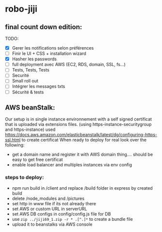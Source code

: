 # robo-jiji

## final count down edition:

TODO:

- [x] Gerer les notifications selon préférences
- [ ] Finir le UI + CSS + installation wizard
- [x] Hasher les passwords
- [ ] full deployment avec AWS (EC2, RDS, domain, SSL, fs...)
- [ ] Tests, Tests, Tests
- [ ] Securité
- [ ] Small roll out
- [ ] Intégrer les messages txts
- [ ] Sécurité & tests

## AWS beanStalk:

Our setup is in single instance environnement with a self signed certificat that
is uploaded via extensions files. (using https-instance-securitygroup and https-instance)
used https://docs.aws.amazon.com/elasticbeanstalk/latest/dg/configuring-https-ssl.html to create certificat
When ready to deploy for real look over the following:

- get a domain name and register it with AWS domain thing.... should be easy to get free certificat
- enable load balancer and multiples instances via env config

### steps to deploy:

- npm run build in /client and replace /build folder in express by created build
- delete /node_modules and /pictures
- set http in www file if its not already there
- set AWS or custom URL in serverURL
- set AWS DB configs in config/config.js file for DB
- use `zip ../jiji69_1.zip -r * .[^.]*` to create a bundle file
- upload it to beanstalks via AWS console
